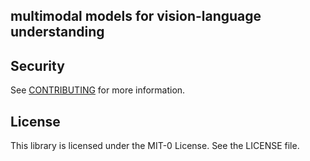 ## multimodal models for vision-language understanding


## Security

See [CONTRIBUTING](CONTRIBUTING.md#security-issue-notifications) for more information.

## License

This library is licensed under the MIT-0 License. See the LICENSE file.

